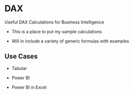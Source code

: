# DAX
Useful DAX Calculations for Business Intelligence

* This is a place to put my sample calculations

* Will in include a variety of generic formulas with examples

## Use Cases

* Tabular

* Power BI

* Power BI in Excel
